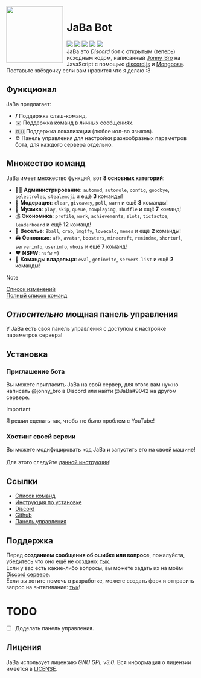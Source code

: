 <img width="150" height="150" align="left" style="float: left; margin: 0 10px 0 0;" src="https://cdn.discordapp.com/attachments/1005529755296206940/1090005990717534269/af98d49ebc9bf28b40b45ed5a0a623b4.webp">

# JaBa Bot

[![](https://img.shields.io/discord/892727526911258654?logo=discord&&colorB=00BFFF&label=%D0%9A%D0%BE%D0%BF%D0%B8%D0%BF%D0%B0%D1%81%D1%82%D0%B5%D1%80%D1%8B&style=flat-square)](https://discord.gg/Ptkj2n9nzZ)
[![](https://img.shields.io/discord/568120814776614924.svg?logo=discord&colorB=00BFFF&label=Atlanta%20Emojis)](https://discord.gg/NPkySYKMkN)
[![](https://img.shields.io/badge/discord.js-v14.11.0-blue.svg?logo=npm)](https://github.com/discordjs/discord.js)
[![](https://www.codefactor.io/repository/github/JonnyBro/JaBa/badge)](https://www.codefactor.io/repository/github/JonnyBro/JaBa)
[![](https://img.shields.io/github/license/JonnyBro/JaBa?label=%D0%9B%D0%B8%D1%86%D0%B5%D0%BD%D0%B7%D0%B8%D1%8F%20&style=flat-square)](https://github.com/JonnyBro/JaBa/blob/main/LICENSE)<br>
JaBa это *Discord* бот с открытым (теперь) исходным кодом, написанный [Jonny_Bro](https://github.com/JonnyBro) на JavaScript с помощью [discord.js](https://github.com/discordjs/discord.js) и [Mongoose](https://mongoosejs.com). Поставьте звёздочку если вам нравится что я делаю :3

## Функционал

JaBa предлагает:

* **/** Поддержка слэш-команд.
* ✉️ Поддержка команд в личных сообщениях.
* 🇷🇺 Поддержка локализации (любое кол-во языков).
* ⚙️ Панель управления для настройки разнообразных параметров бота, для каждого сервера отдельно.<br>

## Множество команд

JaBa имеет множество функций, вот **8 основных категорий**:

* 👩‍💼 **Администрирование**: `automod`, `autorole`, `config`, `goodbye`, `selectroles`, `stealemoji` и ещё **3** команды!
* 🚓 **Модерация**: `clear`, `giveaway`, `poll`, `warn` и ещё **3** команды!
* 🎵 **Музыка**: `play`, `skip`, `queue`, `nowplaying`, `shuffle` и ещё **7** команд!
* 💰 **Экономика**: `profile`, `work`, `achievements`, `slots`, `tictactoe`, `leaderboard` и ещё **12** команд!
* 👻 **Веселье**: `8ball`, `crab`, `lmgtfy`, `lovecalc`, `memes` и ещё **2** команды!
* 🖨️ **Основные**: `afk`, `avatar`, `boosters`, `minecraft`, `remindme`, `shorturl`, `serverinfo`, `userinfo`, `whois` и ещё **7** команд!
* ❤ **NSFW**: `nsfw` =)
* 👑 **Команды владельца**: `eval`, `getinvite`, `servers-list` и ещё **2** команды!

> [!NOTE]
> [Список изменений](/dashboard/docs/updates.md)\
> [Полный список команд](http://jababot.ru:8080/commands)

## *Относительно* мощная панель управления

У JaBa есть своя панель управления с доступом к настройке параметров сервера!
<!-- <img align="left" style="float: centrer; margin: 0 10px 0 0;" src="https://example.com" height="200" width="350"/>
<img align="center" style="float: left; margin: 0 10px 0 0;" src="https://example.com" height="200" width="350"/>
<img align="center" style="float: centrer; margin: 0 10px 0 0;" src="https://example.com" height="200" width="350"/> -->

## Установка

### Приглашение бота

Вы можете пригласить JaBa на свой сервер, для этого вам нужно написать @jonny_bro в Discord или найти @JaBa#9042 на другом сервере.
> [!IMPORTANT]
> Я решил сделать так, чтобы не было проблем с YouTube!

### Хостинг своей версии

Вы можете модифицировать код JaBa и запустить его на своей машине!\
\
Для этого следуйте [данной инструкции](/wiki/Установка-JaBa-на-своей-машине)!

## Ссылки

* [Список команд](http://jababot.ru:8080/commands)
* [Инструкция по установке](https://github.com/JonnyBro/JaBa/wiki/Установка-JaBa-на-своей-машине)
* [Discord](https://discord.gg/Ptkj2n9nzZ)
* [Github](https://github.com/JonnyBro/JaBa/)
* [Панель управления](http://jababot.ru)

## Поддержка

Перед **созданием сообщения об ошибке или вопросе**, пожалуйста, убедитесь что оно ещё не создано: [тык](/issues).\
Если у вас есть какие-либо вопросы, вы можете задать их на моём [Discord сервере](https://discord.gg/NPkySYKMkN).\
Если вы хотите помочь в разработке, можете создать форк и отправить запрос на вытягивание: [тык](/pulls)!

# TODO

* [ ] Доделать панель управления.

## Лицения

JaBa использует лицензию *GNU GPL v3.0*. Вся информация о лицензии имеется в [LICENSE](LICENSE).

